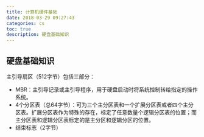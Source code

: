```yaml
---
title: 计算机硬件基础
date: 2018-03-29 09:27:43
categories: cs
toc: true
description: 硬盘基础知识
---
```


## 硬盘基础知识

主引导扇区（512字节）包括三部分：

* MBR：主引导记录或主引导程序，用于硬盘启动时将系统控制转给指定的操作系统。
* 4个分区表（总64字节）：可为三个主分区表和一个扩展分区表或者四个主分区表。扩展分区表作为特殊的存在，标定了任意数量个逻辑分区表的位置；而主分区表和逻辑分区表标定的是主分区和逻辑分区的位置。
* 结束标志（2字节）

